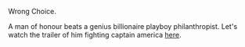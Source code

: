 Wrong Choice.

A man of honour beats a genius billionaire playboy philanthropist.
Let's watch the trailer of him fighting captain america [here](https://youtu.be/uVdV-lxRPFo).